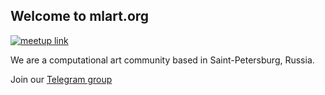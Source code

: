 ## Welcome to mlart.org

[![meetup link](https://0x08.in/img/mlart_promo.jpg)](https://mlartorg.github.io/meetup_02022020/)

We are a computational art community based in Saint-Petersburg, Russia. 

Join our [Telegram group](https://t.me/mlart_chat)
